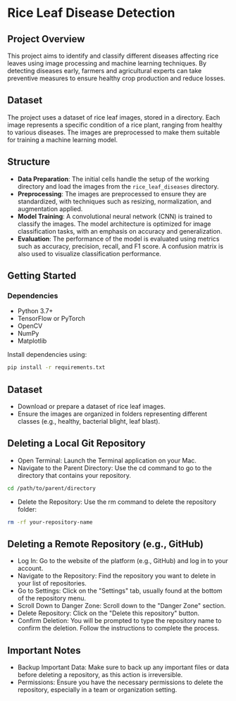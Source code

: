 # Rice Leaf Disease Detection

## Project Overview
This project aims to identify and classify different diseases affecting rice leaves using image processing and machine learning techniques. By detecting diseases early, farmers and agricultural experts can take preventive measures to ensure healthy crop production and reduce losses.

## Dataset
The project uses a dataset of rice leaf images, stored in a directory. Each image represents a specific condition of a rice plant, ranging from healthy to various diseases. The images are preprocessed to make them suitable for training a machine learning model.

## Structure
- **Data Preparation**: The initial cells handle the setup of the working directory and load the images from the `rice_leaf_diseases` directory.
- **Preprocessing**: The images are preprocessed to ensure they are standardized, with techniques such as resizing, normalization, and augmentation applied.
- **Model Training**: A convolutional neural network (CNN) is trained to classify the images. The model architecture is optimized for image classification tasks, with an emphasis on accuracy and generalization.
- **Evaluation**: The performance of the model is evaluated using metrics such as accuracy, precision, recall, and F1 score. A confusion matrix is also used to visualize classification performance.

## Getting Started

### Dependencies
- Python 3.7+
- TensorFlow or PyTorch
- OpenCV
- NumPy
- Matplotlib

Install dependencies using:

```bash
pip install -r requirements.txt
```

## Dataset
- Download or prepare a dataset of rice leaf images.
- Ensure the images are organized in folders representing different classes (e.g., healthy, bacterial blight, leaf blast).

## Deleting a Local Git Repository
- Open Terminal: Launch the Terminal application on your Mac.
- Navigate to the Parent Directory: Use the cd command to go to the directory that contains your repository.

```bash
cd /path/to/parent/directory
```

- Delete the Repository: Use the rm command to delete the repository folder:
```bash
rm -rf your-repository-name
```

## Deleting a Remote Repository (e.g., GitHub)
- Log In: Go to the website of the platform (e.g., GitHub) and log in to your account.
- Navigate to the Repository: Find the repository you want to delete in your list of repositories.
- Go to Settings: Click on the "Settings" tab, usually found at the bottom of the repository menu.
- Scroll Down to Danger Zone: Scroll down to the "Danger Zone" section.
- Delete Repository: Click on the "Delete this repository" button.
- Confirm Deletion: You will be prompted to type the repository name to confirm the deletion. Follow the instructions to complete the process.

## Important Notes
- Backup Important Data: Make sure to back up any important files or data before deleting a repository, as this action is irreversible.
- Permissions: Ensure you have the necessary permissions to delete the repository, especially in a team or organization setting.
